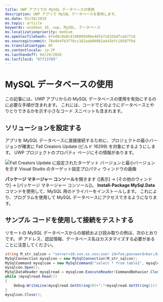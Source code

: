 ```yaml
---
title: UWP アプリでの MySQL データベースの使用
description: UWP アプリで MySQL データベースを使用します。
ms.date: 03/28/2019
ms.topic: article
keywords: windows 10, uwp, MySQL, データベース
ms.localizationpriority: medium
ms.openlocfilehash: bfed9c0a0c4198095b9be48fe71832bdfca67718
ms.sourcegitcommit: 76e8b4fb3f76cc162aab80982a441bfc18507fb4
ms.translationtype: HT
ms.contentlocale: ja-JP
ms.lasthandoff: 04/29/2020
ms.locfileid: "67713789"
---
```

# <a name="use-a-mysql-database"></a>MySQL データベースの使用
この記事には、UWP アプリからの MySQL データベースの使用を有効にするのに必要な手順が含まれます。 これには、コードでどのようにデータベースとやりとりできるかを示す小さなコード スニペットも含まれます。

## <a name="set-up-your-solution"></a>ソリューションを設定する

アプリを MySQL データベースに直接接続するために、プロジェクトの最小バージョンが確実に Fall Creators Update (ビルド 16299) を対象にするようにします。  UWP プロジェクトのプロパティ ページにその情報があります。

![Fall Creators Update に設定されたターゲット バージョンと最小バージョンを示す Visual Studio のターゲット設定プロパティ ウィンドウの画像](images/min-version-fall-creators.png)

**パッケージ マネージャー コンソール**を開きます ([表示] -> [その他のウィンドウ] -> [パッケージ マネージャー コンソール])。 **Install-Package MySql.Data** コマンドを使用して、MySQL 用のドライバーをインストールします。 これにより、プログラムを使用して MySQL データベースにアクセスできるようになります。

## <a name="test-your-connection-using-sample-code"></a>サンプル コードを使用して接続をテストする
リモートの MySQL データベースからの接続および読み取りの例は、次のとおりです。 IP アドレス、認証情報、データベース名はカスタマイズする必要があることに注意してください。

```csharp
string M_str_sqlcon = "server=10.xxx.xx.xxx;user id=foo;password=bar;database=baz";
MySqlConnection mysqlcon = new MySqlConnection(M_str_sqlcon);
MySqlCommand mysqlcom = new MySqlCommand("select * from table1", mysqlcon);
mysqlcon.Open();
MySqlDataReader mysqlread = mysqlcom.ExecuteReader(CommandBehavior.CloseConnection);
while (mysqlread.Read())
{
    Debug.WriteLine(mysqlread.GetString(0)+":"+mysqlread.GetString(1));
}
mysqlcon.Close();
```

